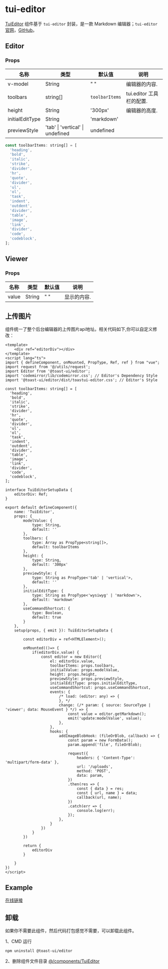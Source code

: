 # tui-editor

[TuiEditor](https://github.com/lqsong/admin-element-vue/tree/vite.ts/src/components/TuiEditor) 组件基于 `tui-editor` 封装，是一款 Markdown 编辑器；`tui-editor` [官网](https://ui.toast.com/tui-editor/)，[GitHub](https://github.com/nhnent/tui.editor)。

## Editor

### Props

| 名称     | 类型    | 默认值                      | 说明                                                                           |
| -------- | ------ | -------------------------- | ------------------------------------------------------------------------------------- |
| v-model   | String | " "                        | 编辑器的内容.                                       |
| toolbars | string[] |  `toolbarItems`          | tui.editor 工具栏的配置.                                                                    |
| height   | String | '300px'                    | 编辑器的高度.                                                                          |
| initialEditType   | String | 'markdown' |    | 编辑器的模式. (`markdown`or `wysiwyg`)                                                 |
| previewStyle | 'tab' \| 'vertical' \| undefined  | undefined             |  |

```js
const toolbarItems: string[] = [
  'heading',
  'bold',
  'italic',
  'strike',
  'divider',
  'hr',
  'quote',
  'divider',
  'ul',
  'ol',
  'task',
  'indent',
  'outdent',
  'divider',
  'table',
  'image',
  'link',
  'divider',
  'code',
  'codeblock',
];
```


## Viewer

### Props

| 名称     | 类型    | 默认值                      | 说明                                                                           |
| -------- | ------ | -------------------------- | ------------------------------------------------------------------------------------- |
| value    | String | " "                        | 显示的内容.                                       |


## 上传图片

组件统一了整个后台编辑器的上传图片api地址。相关代码如下,你可以自定义修改：

```vue
<template>
    <div ref="editorDiv"></div>
</template>
<script lang="ts">
import { defineComponent, onMounted, PropType, Ref, ref } from "vue";
import request from '@/utils/request';
import Editor from '@toast-ui/editor';
import 'codemirror/lib/codemirror.css'; // Editor's Dependency Style
import '@toast-ui/editor/dist/toastui-editor.css'; // Editor's Style

const toolbarItems: string[] = [
  'heading',
  'bold',
  'italic',
  'strike',
  'divider',
  'hr',
  'quote',
  'divider',
  'ul',
  'ol',
  'task',
  'indent',
  'outdent',
  'divider',
  'table',
  'image',
  'link',
  'divider',
  'code',
  'codeblock',
];

interface TuiEditorSetupData {
    editorDiv: Ref;
}

export default defineComponent({
    name: 'TuiEditor',
    props: {
        modelValue: {
            type: String,
            default: ''
        },
        toolbars: {
            type: Array as PropType<string[]>,
            default: toolbarItems
        },
        height: {
            type: String,
            default: '300px'
        },
        previewStyle: {
            type: String as PropType<'tab' | 'vertical'>,
            default: ''
        },
        initialEditType: {
            type: String as PropType<'wysiwyg' | 'markdown'>,
            default: 'markdown'
        },
        useCommandShortcut: {
            type: Boolean,
            default: true
        }
    },
    setup(props, { emit }): TuiEditorSetupData {

        const editorDiv = ref<HTMLElement>();

        onMounted(()=> {
            if(editorDiv.value) {
                const editor = new Editor({
                    el: editorDiv.value,
                    toolbarItems: props.toolbars,
                    initialValue: props.modelValue,
                    height: props.height,
                    previewStyle: props.previewStyle,
                    initialEditType: props.initialEditType,
                    useCommandShortcut: props.useCommandShortcut,
                    events: {
                        /* load: (editor: any) => {
                        }, */
                        change: (/* param: { source: SourceType | 'viewer'; data: MouseEvent } */) => {
                            const value = editor.getMarkdown();
                            emit('update:modelValue', value);
                        },
                    },
                    hooks: {
                        addImageBlobHook: (fileOrBlob, callback) => {
                            const param = new FormData();
                            param.append('file', fileOrBlob);

                            request({
                                headers: { 'Content-Type': 'multipart/form-data' },
                                url: '/uploads',
                                method: 'POST',
                                data: param,
                            })
                            .then(res => {
                                const { data } = res;
                                const { url, name } = data;
                                callback(url, name);
                            })
                            .catch(err => {
                                console.log(err);
                            });
                        },
                    }
                })
            }
        })

        return {
            editorDiv
        }

    }
})
</script>
```


## Example

[在线链接](http://vitets-demo.admin-element-vue.liqingsong.cc/#/component/editor/tuieditor)

## 卸载

如果你不需要此组件，然后代码打包感觉不需要，可以卸载此组件。

1、CMD 运行

```bash
npm uninstall @toast-ui/editor
```

2、删除组件文件目录 [@/components/TuiEditor](https://github.com/lqsong/admin-element-vue/tree/vite.ts/src/components/TuiEditor)